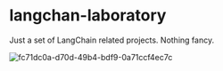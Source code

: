 # langchan-laboratory
Just a set of LangChain related projects. Nothing fancy.

![fc71dc0a-d70d-49b4-bdf9-0a71ccf4ec7c](https://github.com/user-attachments/assets/b96cfde4-26cd-4eda-bfc5-d23e11229b18)
